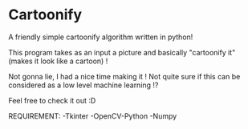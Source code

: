# Cartoonify
A friendly simple cartoonify algorithm written in python!

This program takes as an input a picture and basically "cartoonify it" (makes it look like a cartoon) !

Not gonna lie, I had a nice time making it ! Not quite sure if this can be considered as a low level machine learning !?

Feel free to check it out :D

REQUIREMENT:
-Tkinter
-OpenCV-Python
-Numpy

